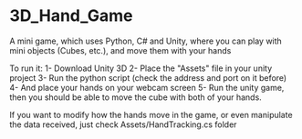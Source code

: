 # 3D_Hand_Game
 A mini game, which uses Python, C# and Unity, where you can play with mini objects (Cubes, etc.), and move them with your hands

To run it: 
 1-  Download Unity 3D
 2-  Place the "Assets" file in your unity project
 3-  Run the python script (check the address and port on it before)
 4-  And place your hands on your webcam screen
 5-  Run the unity game, then you should be able to move the cube with both of your hands.

If you want to modify how the hands move in the game, or even manipulate the data received, just check Assets/HandTracking.cs folder
